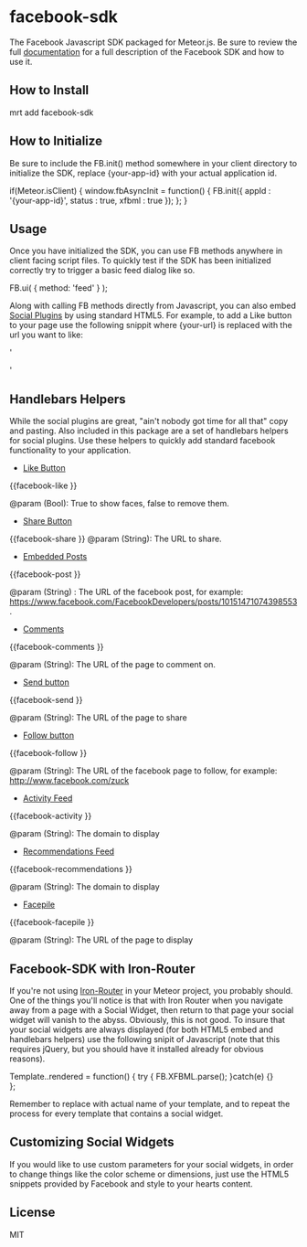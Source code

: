 facebook-sdk
============

The Facebook Javascript SDK packaged for Meteor.js. Be sure to review the full [documentation](https://developers.facebook.com/docs/javascript) for a full description of the Facebook SDK and how to use it.

How to Install
------------------

mrt add facebook-sdk

How to Initialize
------------------

Be sure to include the FB.init() method somewhere in your client directory to initialize the SDK, replace {your-app-id} with your actual application id.

if(Meteor.isClient) {
  window.fbAsyncInit = function() {
    FB.init({
      appId      : '{your-app-id}',
      status     : true,
      xfbml      : true
    });
  };
}

Usage
---------------

Once you have initialized the SDK, you can use FB methods anywhere in client facing script files. To quickly test if the SDK has been initialized correctly try to trigger a basic feed dialog like so.

FB.ui(
 {
  method: 'feed'
 }
);

Along with calling FB methods directly from Javascript, you can also embed [Social Plugins](https://developers.facebook.com/docs/plugins) by using standard HTML5. For example, to add a Like button to your page use the following snippit where {your-url} is replaced with the url you want to like:

'<div class="fb-like" data-href="{your-url}" data-layout="standard" data-action="like" data-show-faces="true" data-share="true"></div>'

Handlebars Helpers
------------------

While the social plugins are great, "ain't nobody got time for all that" copy and pasting. Also included in this package are a set of handlebars helpers for social plugins. Use these helpers to quickly add standard facebook functionality to your application.

* [Like Button](https://developers.facebook.com/docs/plugins/like-button/)

{{facebook-like <faces>}}
 
@param <faces> (Bool): True to show faces, false to remove them.

* [Share Button](https://developers.facebook.com/docs/plugins/share-button/)

{{facebook-share <url>}}
@param <url> (String): The URL to share.

* [Embedded Posts](https://developers.facebook.com/docs/plugins/embedded-posts/)

{{facebook-post <url>}}

@param <url> (String) : The URL of the facebook post, for example: https://www.facebook.com/FacebookDevelopers/posts/10151471074398553.

* [Comments](https://developers.facebook.com/docs/plugins/comments/)

{{facebook-comments <url>}}

@param <url> (String): The URL of the page to comment on.

* [Send button](https://developers.facebook.com/docs/plugins/send-button/)

{{facebook-send <url>}}

@param <url> (String): The URL of the page to share

* [Follow button](https://developers.facebook.com/docs/plugins/follow-button/)

{{facebook-follow <url>}}

@param <url> (String): The URL of the facebook page to follow, for example: http://www.facebook.com/zuck

* [Activity Feed](https://developers.facebook.com/docs/plugins/activity/)

{{facebook-activity <domain>}}

@param <domain> (String): The domain to display

* [Recommendations Feed](https://developers.facebook.com/docs/plugins/recommendations/)

{{facebook-recommendations <domain>}}

@param <domain> (String): The domain to display

* [Facepile](https://developers.facebook.com/docs/plugins/facepile)

{{facebook-facepile <url>}}

@param <url> (String): The URL of the page to display


Facebook-SDK with Iron-Router
-------------

If you're not using [Iron-Router](https://github.com/EventedMind/iron-router) in your Meteor project, you probably should. One of the things you'll notice is that with Iron Router when you navigate away from a page with a Social Widget, then return to that page your social widget will vanish to the abyss. Obviously, this is not good. To insure that your social widgets are always displayed (for both HTML5 embed and handlebars helpers) use the following snipit of Javascript (note that this requires jQuery, but you should have it installed already for obvious reasons).

Template.<template-name>.rendered = function() {
    try {
        FB.XFBML.parse();
    }catch(e) {}   
};

Remember to replace <template-name> with actual name of your template, and to repeat the process for every template that contains a social widget.

Customizing Social Widgets
-----------------------------

If you would like to use custom parameters for your social widgets, in order to change things like the color scheme or dimensions, just use the HTML5 snippets provided by Facebook and style to your hearts content.

License
-----------------

MIT 



